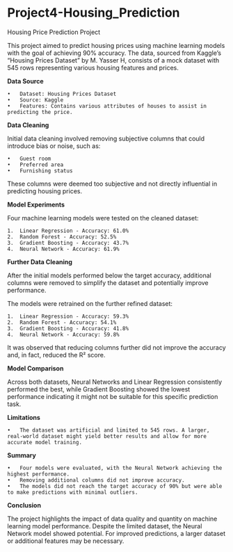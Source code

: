 # Project4-Housing_Prediction

Housing Price Prediction Project

This project aimed to predict housing prices using machine learning models with the goal of achieving 90% accuracy. The data, sourced from Kaggle’s “Housing Prices Dataset” by M. Yasser H, consists of a mock dataset with 545 rows representing various housing features and prices.

**Data Source**

	•	Dataset: Housing Prices Dataset
	•	Source: Kaggle
	•	Features: Contains various attributes of houses to assist in predicting the price.

**Data Cleaning**

Initial data cleaning involved removing subjective columns that could introduce bias or noise, such as:

	•	Guest room
	•	Preferred area
	•	Furnishing status

These columns were deemed too subjective and not directly influential in predicting housing prices.

**Model Experiments**

Four machine learning models were tested on the cleaned dataset:

	1.	Linear Regression - Accuracy: 61.0%
	2.	Random Forest - Accuracy: 52.5%
	3.	Gradient Boosting - Accuracy: 43.7%
	4.	Neural Network - Accuracy: 61.9%

**Further Data Cleaning**

After the initial models performed below the target accuracy, additional columns were removed to simplify the dataset and potentially improve performance.

The models were retrained on the further refined dataset:

	1.	Linear Regression - Accuracy: 59.3%
	2.	Random Forest - Accuracy: 54.1%
	3.	Gradient Boosting - Accuracy: 41.8%
	4.	Neural Network - Accuracy: 59.8%

It was observed that reducing columns further did not improve the accuracy and, in fact, reduced the R² score.

**Model Comparison**

Across both datasets, Neural Networks and Linear Regression consistently performed the best, while Gradient Boosting showed the lowest performance indicating it might not be suitable for this specific prediction task.

**Limitations**

	•	The dataset was artificial and limited to 545 rows. A larger, real-world dataset might yield better results and allow for more accurate model training.

**Summary**

	•	Four models were evaluated, with the Neural Network achieving the highest performance.
	•	Removing additional columns did not improve accuracy.
	•	The models did not reach the target accuracy of 90% but were able to make predictions with minimal outliers.

**Conclusion**

The project highlights the impact of data quality and quantity on machine learning model performance. Despite the limited dataset, the Neural Network model showed potential. For improved predictions, a larger dataset or additional features may be necessary.